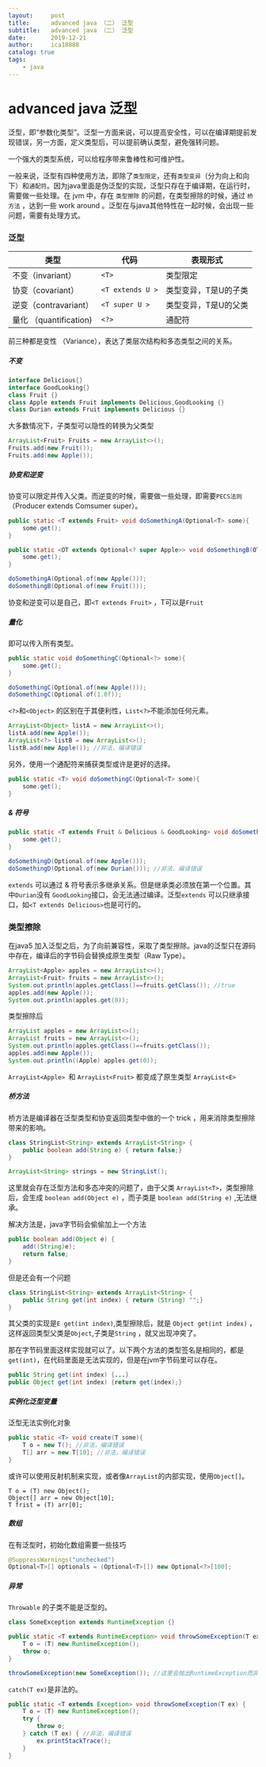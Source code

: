 ```yaml
---
layout:     post
title:      advanced java （二） 泛型
subtitle:   advanced java （二） 泛型
date:       2019-12-21
author:     ica10888
catalog: true
tags:
    - java
---
```


# advanced java  泛型

泛型，即“参数化类型”。泛型一方面来说，可以提高安全性，可以在编译期提前发现错误，另一方面，定义类型后，可以提前确认类型，避免强转问题。

一个强大的类型系统，可以给程序带来鲁棒性和可维护性。

一般来说，泛型有四种使用方法，即除了`类型限定`，还有`类型变异`（分为向上和向下）和`通配符`。因为java里面是伪泛型的实现，泛型只存在于编译期，在运行时，需要做一些处理。在 jvm 中，存在 `类型擦除` 的问题，在类型擦除的时候，通过 `桥方法` ，达到一些 work around 。泛型在与java其他特性在一起时候，会出现一些问题，需要有处理方式。

### 泛型

| 类型                  | 代码            | 表现形式 |
| --------------------- | --------------- | -------- |
| 不变（invariant）     | `<T>`           | 类型限定 |
| 协变（covariant）     | `<T extends U >` | 类型变异，T是U的子类 |
| 逆变（contravariant） | `<T super U >`  | 类型变异，T是U的父类 |
| 量化  （quantification) | `<?>`           | 通配符   |

前三种都是变性 （Variance），表达了类层次结构和多态类型之间的关系。

##### 不变

``` java
interface Delicious{}
interface GoodLooking{}
class Fruit {}
class Apple extends Fruit implements Delicious,GoodLooking {}
class Durian extends Fruit implements Delicious {}
```
大多数情况下，子类型可以隐性的转换为父类型

``` java
ArrayList<Fruit> Fruits = new ArrayList<>();
Fruits.add(new Fruit());
Fruits.add(new Apple());
```
##### 协变和逆变

协变可以限定并传入父类。而逆变的时候，需要做一些处理，即需要`PECS法则`（Producer extends Comsumer super）。

``` java
public static <T extends Fruit> void doSomethingA(Optional<T> some){
    some.get();
}

public static <OT extends Optional<? super Apple>> void doSomethingB(OT some){
    some.get();
}
```

``` java
doSomethingA(Optional.of(new Apple()));
doSomethingB(Optional.of(new Fruit()));
```

协变和逆变可以是自己，即`<T extends Fruit>` ，T可以是`Fruit`

##### 量化

即可以传入所有类型。

``` java
public static void doSomethingC(Optional<?> some){
    some.get();
}
```

``` java
doSomethingC(Optional.of(new Apple()));
doSomethingC(Optional.of(1.0f));
```

`<?>`和`<Object>` 的区别在于其便利性，`List<?>`不能添加任何元素。

``` java
ArrayList<Object> listA = new ArrayList<>();
listA.add(new Apple());
ArrayList<?> listB = new ArrayList<>();
listB.add(new Apple()); //非法，编译错误
```

另外，使用一个通配符来捕获类型或许是更好的选择。

``` java
public static <T> void doSomethingC(Optional<T> some){
    some.get();
}
```

##### & 符号

``` java
public static <T extends Fruit & Delicious & GoodLooking> void doSomethingD(Optional<T> some){
    some.get();
}
```

``` java
doSomethingD(Optional.of(new Apple()));
doSomethingD(Optional.of(new Durian())); //非法，编译错误
```

`extends` 可以通过 & 符号表示多继承关系。但是继承类必须放在第一个位置。其中`Durian`没有 `GoodLooking`接口，会无法通过编译。泛型`extends` 可以只继承接口，如`<T extends Delicious>`也是可行的。

### 类型擦除

在java5 加入泛型之后，为了向前兼容性，采取了类型擦除。java的泛型只在源码中存在，编译后的字节码会替换成原生类型（Raw Type）。

``` java
ArrayList<Apple> apples = new ArrayList<>();
ArrayList<Fruit> fruits = new ArrayList<>();
System.out.println(apples.getClass()==fruits.getClass()); //true
apples.add(new Apple());
System.out.println(apples.get(0));
```
类型擦除后

``` java
ArrayList apples = new ArrayList<>();
ArrayList fruits = new ArrayList<>();
System.out.println(apples.getClass()==fruits.getClass());
apples.add(new Apple());
System.out.println((Apple) apples.get(0));
```

`ArrayList<Apple> `和 `ArrayList<Fruit>`  都变成了原生类型 `ArrayList<E>`

##### 桥方法

桥方法是编译器在泛型类型和协变返回类型中做的一个 trick ，用来消除类型擦除带来的影响。

``` java
class StringList<String> extends ArrayList<String> {
    public boolean add(String e) { return false;}
}

ArrayList<String> strings = new StringList();
```

这里就会存在泛型方法和多态冲突的问题了，由于父类 `ArrayList<T>`，类型擦除后，会生成 `boolean add(Object e)` ，而子类是 `boolean add(String e)` ,无法继承。

解决方法是，java字节码会偷偷加上一个方法

``` java
public boolean add(Object e) {
    add((String)e);
    return false;
}
```

但是还会有一个问题

``` java
class StringList<String> extends ArrayList<String> {
    public String get(int index) { return (String) "";}
}
```

其父类的实现是`E get(int index)`,类型擦除后，就是 `Object get(int index)` ，这样返回类型父类是`Object`,子类是`String` ，就又出现冲突了。

那在字节码里面这样实现就可以了。以下两个方法的类型签名是相同的，都是`get(int)`，在代码里面是无法实现的，但是在jvm字节码里可以存在。 

``` java
public String get(int index) {...}
public Object get(int index) {return get(index);}
```

##### 实例化泛型变量

泛型无法实例化对象

``` java
public static <T> void create(T some){
    T o = new T(); //非法，编译错误
    T[] arr = new T[10]; //非法，编译错误
}
```

或许可以使用反射机制来实现，或者像`ArrayList`的内部实现，使用`Object[]`。

``` jav
T o = (T) new Object();
Object[] arr = new Object[10];
T frist = (T) arr[0];
```

##### 数组

在有泛型时，初始化数组需要一些技巧

``` java
@SuppressWarnings("unchecked")
Optional<T>[] optionals = (Optional<T>[]) new Optional<?>[100];
```

##### 异常

`Throwable` 的子类不能是泛型的。

``` java
class SomeException extends RuntimeException {}

public static <T extends RuntimeException> void throwSomeException(T ex) throws T {
    T o = (T) new RuntimeException();
    throw o;
}

throwSomeException(new SomeException()); //这里会抛出RuntimeException而非SomeException
```

 `catch(T ex)`是非法的。

``` java
public static <T extends Exception> void throwSomeException(T ex) {
    T o = (T) new RuntimeException();
    try {
        throw o;
    } catch (T ex) { //非法，编译错误
        ex.printStackTrace();
    }
}
```

